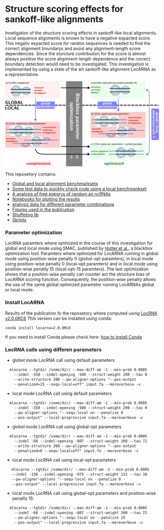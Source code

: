 # Structure scoring effects for sankoff-like alignments

Invetigation of the structure scoring effects in sankoff-like local alignments. Local sequence alignments is known to have a negative expacted score. This negativ expacted score for randon sequences is needed to find the correct alignment boundarys and avoid any alignment-length score dependencies. 
Since the sturcture contribution for the score is almost always positive the score alignment-length dependence and the correct boundary detection would need to be investigated. 
This investigation is implemented by using a state of the art sankoff-like alignment LocARNA as a representatvie.

![grapical abstaract](./figure/graphical-abstract.svg)

This reposetory contains:
- [Global and local alignment benchmarksets](./benchmark_sets)
- [Some test data to quickliy check code using a local benchmankset](./test_data)
- [A analysis of free enegrys of random an ncRNAs](./FreeEnergy_analysis)
- [Notebooks for plotting the results](./analysis_notebooks)
- [analysiz data for different parameter combinations](./data)
- [Figures used in the publication](./figure)
- [Shuffeling lib](./lib)
- [Skripts](./skripts)


### Parameter optimization

LocRNA paramters where optimized in the course of this investigation for global and local mode using SMAC, published by [Hutter et al.](https://ml.informatik.uni-freiburg.de/papers/11-LION5-SMAC.pdf), a blackbox optimization tool. 
Paramters where optimized for LocARNA running in global mode using position-wise penatly 0 (global-opt paramters), in local mode using position-wise penatly 0 (local-opt paramters) and in local mode using position-wise penatly 15 (local-opt-15 paramters). The last optimization shows that a position-wise penatly can counter act the structure bias of LocARNA scoring function. Consequently, the position-wise penalty allows the use of the same global optimized parameter running LocARNAs global or local mode. 



### Install LocARNA
Results of the publication fo the reposetory where computed using [LocRNA v2.0.0RC6](https://github.com/s-will/LocARNA/releases/tag/v2.0.0RC6)
This version can be installed using conda:
```
conda install locarna=2.0.0RC6
```
If you need to install Conda please check here:
[how to install Conda](https://bioconda.github.io/user/install.html#install-conda)

### LocRNA calls using differen parameters

- globel mode LocRNA call using default parameters
```
  mlocarna --tgtdir /some/dir/ --max-diff-am -1 --min-prob 0.0005 
    --indel -350 --indel-opening -500 --struct-weight 200 --tau 0
    --write-structure 200 --pw-aligner-options "--pos-output
    --penalized=15 --sequ-local=off" input.fa --moreverbose -v
```

- local mode LocRNA call using default parameters
```
  mlocarna --tgtdir /some/dir/ --max-diff-am -1 --min-prob 0.0005 
    --indel -350 --indel-opening -500 --struct-weight 200 --tau 0
    --pw-aligner-options "--sequ-local on --penalize 0 
    --pos-output" --local-progressive input.fa --moreverbose -v
```

- globel mode LocRNA call using global-opt parameters
```
  mlocarna --tgtdir /some/dir/ --max-diff-am -1 --min-prob 0.0005 
    --indel -68 --indel-opening -807 --struct-weight 200 --tau 72
    --write-structure 200 --pw-aligner-options "--pos-output 
    --penalized=0 --sequ-local=off" input.fa --moreverbose -v
```

- local mode LocRNA call using local-opt parameters
```
   mlocarna --tgtdir /some/dir/ --max-diff-am -1 --min-prob 0.0005 
   --indel -136 --indel-opening -975 --struct-weight 115 --tau 38
   --pw-aligner-options "--sequ-local on --penalize 0 
   --pos-output" --local-progressive input.fa --moreverbose -v
```

- local mode LocRNA call using global-opt parameters and
position-wise penalty 15:
```
  mlocarna --tgtdir /some/dir/ --max-diff-am -1 --min-prob 0.0005 
    --indel -68 --indel-opening -807 --struct-weight 200 --tau 72
    --pw-aligner-options "--sequ-local on --penalize 15 
    --pos-output" --local-progressive input.fa --moreverbose -v
```



